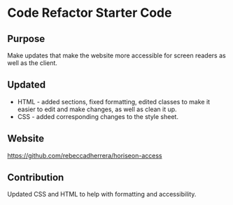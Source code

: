 # Code Refactor Starter Code

## Purpose
Make updates that make the website more accessible for screen readers as well as the client. 

## Updated 
* HTML - added sections, fixed formatting, edited classes to make it easier to edit and make changes, as well as clean it up.
* CSS - added corresponding changes to the style sheet.

## Website 
https://github.com/rebeccadherrera/horiseon-access

## Contribution
Updated CSS and HTML to help with formatting and accessibility. 
